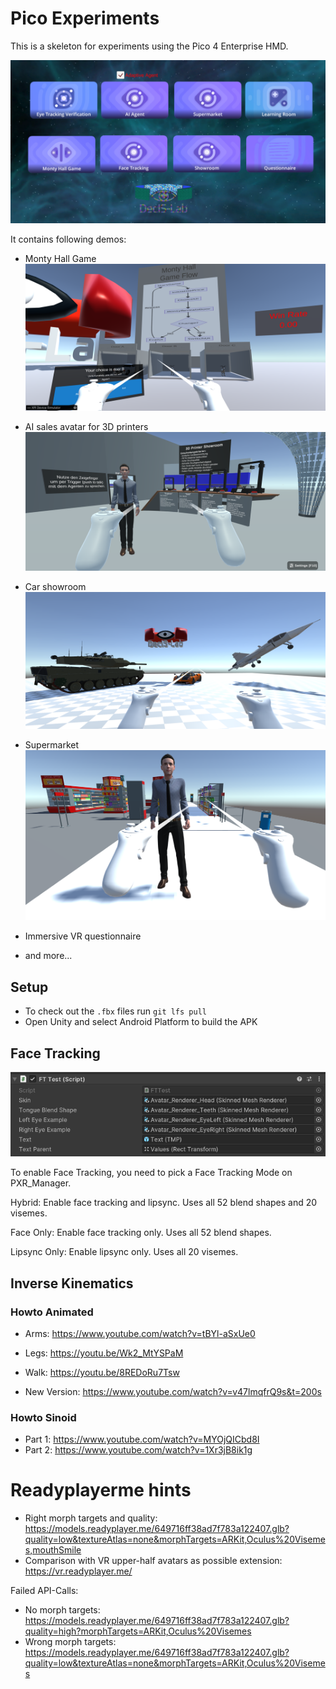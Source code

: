 # Pico Experiments

This is a skeleton for experiments using the Pico 4 Enterprise HMD.

![img/monty-hall.png](img/menu.png)

It contains following demos:
- Monty Hall Game
![img/monty-hall.png](img/monty-hall.png)

- AI sales avatar for 3D printers
![img/showroom-agent.png](img/showroom-agent.png)
- Car showroom
![img/showroom-tank-car-plane.png](img/showroom-tank-car-plane.png)
- Supermarket
![img/supermarket-agent.png](img/supermarket-agent.png)
- Immersive VR questionnaire
- and more...

## Setup
- To check out the `.fbx` files run `git lfs pull`
- Open Unity and select Android Platform to build the APK

## Face Tracking

![img/ft-manager-settings.png](img/ft-manager-settings.png)

To enable Face Tracking, you need to pick a Face Tracking Mode on PXR_Manager.

Hybrid: Enable face tracking and lipsync. Uses all 52 blend shapes and 20 visemes.

Face Only: Enable face tracking only. Uses all 52 blend shapes.

Lipsync Only: Enable lipsync only. Uses all 20 visemes.


## Inverse Kinematics

### Howto Animated

- Arms: https://www.youtube.com/watch?v=tBYl-aSxUe0
- Legs: https://youtu.be/Wk2_MtYSPaM
- Walk: https://youtu.be/8REDoRu7Tsw

- New Version: https://www.youtube.com/watch?v=v47lmqfrQ9s&t=200s

### Howto Sinoid

- Part 1: https://www.youtube.com/watch?v=MYOjQICbd8I
- Part 2: https://www.youtube.com/watch?v=1Xr3jB8ik1g

# Readyplayerme hints
- Right morph targets and quality: https://models.readyplayer.me/649716ff38ad7f783a122407.glb?quality=low&textureAtlas=none&morphTargets=ARKit,Oculus%20Visemes,mouthSmile
- Comparison with VR upper-half avatars as possible extension: https://vr.readyplayer.me/

Failed API-Calls:
- No morph targets: https://models.readyplayer.me/649716ff38ad7f783a122407.glb?quality=high?morphTargets=ARKit,Oculus%20Visemes
- Wrong morph targets: https://models.readyplayer.me/649716ff38ad7f783a122407.glb?quality=low&textureAtlas=none&morphTargets=ARKit,Oculus%20Visemes
